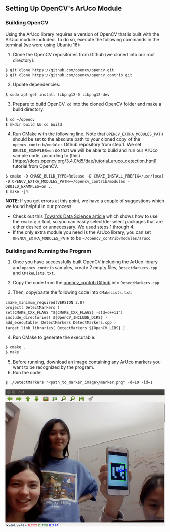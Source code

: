 ## Setting Up OpenCV's ArUco Module
### Building OpenCV
Using the ArUco library requires a version of OpenCV that is built with the ArUco module included. To do so, execute the following commands in the terminal (we were using Ubuntu 16):
1. Clone the OpenCV repositories from Github (we cloned into our root directory):
```
$ git clone https://github.com/opencv/opencv.git
$ git clone https://github.com/opencv/opencv_contrib.git
```
2. Update dependencies:
```
$ sudo apt-get install libpng12-0 libpng12-dev
```
3. Prepare to build OpenCV. `cd` into the cloned OpenCV folder and make a build directory:
```
$ cd ~/opencv
$ mkdir build && cd build
```

4. Run CMake with the following line. Note that `OPENCV_EXTRA_MODULES_PATH` should be set to the absolute path to your cloned copy of the `opencv_contrib/modules` Github repository from step 1. We set `-DBUILD_EXAMPLES=on` so that we will be able to build and run our ArUco sample code, according to (this)[https://docs.opencv.org/3.4.0/d5/dae/tutorial_aruco_detection.html] tutorial from OpenCV.  
```
$ cmake -D CMAKE_BUILD_TYPE=Release -D CMAKE_INSTALL_PREFIX=/usr/local -D OPENCV_EXTRA_MODULES_PATH=~/opencv_contrib/modules -DBUILD_EXAMPLES=on ..
$ make -j4
```
**NOTE**: If you get errors at this point, we have a couple of suggestions which we found helpful in our process:
* Check out this [Towards Data Science article](https://towardsdatascience.com/how-to-install-opencv-and-extra-modules-from-source-using-cmake-and-then-set-it-up-in-your-pycharm-7e6ae25dbac5) which shows how to use the `cmake-gui` tool, so you can easily select/de-select packages that are either desired or unnecessary. We used steps 1 through 4.
* If the only extra module you need is the ArUco library, you can set `OPENCV_EXTRA_MODULES_PATH` to be `~/opencv_contrib/modules/aruco`

### Building and Running the Program
1. Once you have successfully built OpenCV including the ArUco library and `opencv_contrib` samples, create 2 empty files, `DetectMarkers.cpp` and `CMakeLists.txt`. 
2. Copy the code from the [opencv_contrib Github](https://github.com/opencv/opencv_contrib/blob/master/modules/aruco/samples/detect_markers.cpp) into `DetectMarkers.cpp`.

3. Then, copy/paste the following code into `CMakeLists.txt`:
```
cmake_minimum_required(VERSION 2.8)
project( DetectMarkers )
set(CMAKE_CXX_FLAGS "${CMAKE_CXX_FLAGS} -std=c++11")
include_directories( ${OpenCV_INCLUDE_DIRS} )
add_executable( DetectMarkers DetectMarkers.cpp )
target_link_libraries( DetectMarkers ${OpenCV_LIBS} )
```
4. Run CMake to generate the executable:
```
$ cmake .
$ make
```
5. Before running, download an image containing any ArUco markers you want to be recognized by the program.
6. Run the code!
```
$ ./DetectMarkers "<path_to_marker_image>/marker.png" -d=10 -id=1
```
<p align="center"> <img src ="https://github.com/Enmoren/SoftSys3DGraphics/blob/master/reports/marker.gif"/> </p>
